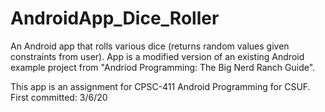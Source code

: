 # AndroidApp_Dice_Roller
 An Android app that rolls various dice (returns random values given constraints from user). App is a modified version of an existing Android example project from "Andriod Programming: The Big Nerd Ranch Guide". 

This app is an assignment for CPSC-411 Android Programming for CSUF. First committed: 3/6/20
